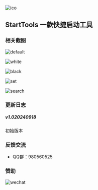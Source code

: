![ico](attachment/ico.png)

## StartTools 一款快捷启动工具

### 相关截图

![default](attachment/default.jpg)

![white](attachment/white.jpg)

![black](attachment/black.jpg)

![set](attachment/set.jpg)

![search](attachment/search.jpg)

### 更新日志

##### v1.020240918

初始版本

### 反馈交流

- QQ群：980560525

### 赞助

![wechat](attachment/wechat.jpg)